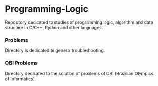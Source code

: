 # Programming-Logic
Repository dedicated to studies of programming logic, algorithm and data structure in C/C++, Python and other languages.

### Problems
Directory is dedicated to general troubleshooting.

### OBI Problems
Directory dedicated to the solution of problems of OBI (Brazilian Olympics of Informatics).
